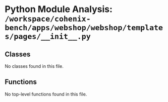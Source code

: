 # Python Module Analysis: `/workspace/cohenix-bench/apps/webshop/webshop/templates/pages/__init__.py`

## Classes

No classes found in this file.


## Functions

No top-level functions found in this file.
